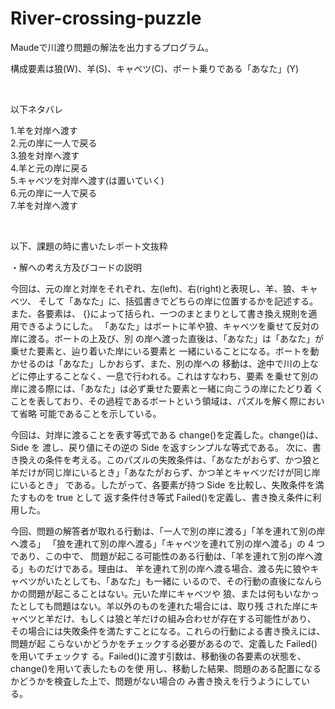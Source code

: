 # River-crossing-puzzle
<p>Maudeで川渡り問題の解法を出力するプログラム。</p>
<p>構成要素は狼(W)、羊(S)、キャベツ(C)、ボート乗りである「あなた」(Y)</p>
<br />
<p>以下ネタバレ</p>
<p>1.羊を対岸へ渡す<br />2.元の岸に一人で戻る<br />3.狼を対岸へ渡す<br />4.羊と元の岸に戻る<br />5.キャベツを対岸へ渡す(は置いていく)<br />6.元の岸に一人で戻る<br />7.羊を対岸へ渡す<br /></p>
<br />
<p>以下、課題の時に書いたレポート文抜粋</p>
<p>・解への考え方及びコードの説明</p>
<p>今回は、元の岸と対岸をそれぞれ、左(left)、右(right)と表現し、羊、狼、キャベツ、
そして「あなた」に、括弧書きでどちらの岸に位置するかを記述する。また、各要素は、 {}によって括られ、一つのまとまりとして書き換え規則を適用できるようにした。
「あなた」はボートに羊や狼、キャベツを乗せて反対の岸に渡る。ボートの上及び、別 の岸へ渡った直後は、「あなた」は「あなた」が乗せた要素と、辿り着いた岸にいる要素と 一緒にいることになる。ボートを動かせるのは「あなた」しかおらず、また、別の岸への 移動は、途中で川の上などに停止することなく、一息で行われる。これはすなわち、要素 を乗せて別の岸に渡る際には、「あなた」は必ず乗せた要素と一緒に向こうの岸にたどり着 くことを表しており、その過程であるボートという領域は、パズルを解く際において省略 可能であることを示している。</p>
<p>今回は、対岸に渡ることを表す等式である change()を定義した。change()は、Side を 渡し、戻り値にその逆の Side を返すシンプルな等式である。
次に、書き換えの条件を考える。このパズルの失敗条件は、「あなたがおらず、かつ狼と 羊だけが同じ岸にいるとき」「あなたがおらず、かつ羊とキャベツだけが同じ岸にいるとき」 である。したがって、各要素が持つ Side を比較し、失敗条件を満たすものを true として 返す条件付き等式 Failed()を定義し、書き換え条件に利用した。</p>
<p>今回、問題の解答者が取れる行動は、「一人で別の岸に渡る」「羊を連れて別の岸へ渡る」 「狼を連れて別の岸へ渡る」「キャベツを連れて別の岸へ渡る」の 4 つであり、この中で、 問題が起こる可能性のある行動は、「羊を連れて別の岸へ渡る」ものだけである。理由は、 羊を連れて別の岸へ渡る場合、渡る先に狼やキャベツがいたとしても、「あなた」も一緒に いるので、その行動の直後になんらかの問題が起こることはない。元いた岸にキャベツや 狼、または何もいなかったとしても問題はない。羊以外のものを連れた場合には、取り残 された岸にキャベツと羊だけ、もしくは狼と羊だけの組み合わせが存在する可能性があり、 その場合には失敗条件を満たすことになる。これらの行動による書き換えには、問題が起 こらないかどうかをチェックする必要があるので、定義した Failed()を用いてチェックす る。Failed()に渡す引数は、移動後の各要素の状態を、change()を用いて表したものを使 用し、移動した結果、問題のある配置になるかどうかを検査した上で、問題がない場合の み書き換えを行うようにしている。</p>
